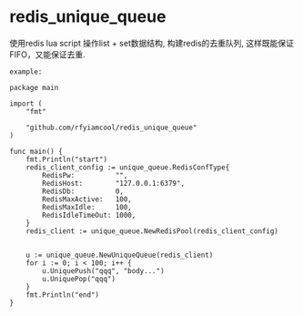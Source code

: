 # redis_unique_queue

使用redis lua script 操作list + set数据结构, 构建redis的去重队列, 这样既能保证FIFO，又能保证去重.


`example:`

```
package main

import (
	"fmt"

	"github.com/rfyiamcool/redis_unique_queue"
)

func main() {
	fmt.Println("start")
	redis_client_config := unique_queue.RedisConfType{
		RedisPw:          "",
		RedisHost:        "127.0.0.1:6379",
		RedisDb:          0,
		RedisMaxActive:   100,
		RedisMaxIdle:     100,
		RedisIdleTimeOut: 1000,
	}
	redis_client := unique_queue.NewRedisPool(redis_client_config)


	u := unique_queue.NewUniqueQueue(redis_client)
	for i := 0; i < 100; i++ {
		u.UniquePush("qqq", "body...")
		u.UniquePop("qqq")
	}
	fmt.Println("end")
}
```
